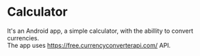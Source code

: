 # Calculator

It's an Android app, a simple calculator, with the abillity to convert currencies.<br/>
The app uses https://free.currencyconverterapi.com/ API.
